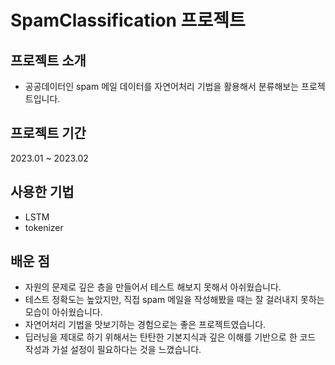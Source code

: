 # SpamClassification 프로젝트

## 프로젝트 소개
- 공공데이터인 spam 메일 데이터를 자연어처리 기법을 활용해서 분류해보는 프로젝트입니다.

## 프로젝트 기간
2023.01 ~ 2023.02

## 사용한 기법
- LSTM
- tokenizer

## 배운 점
- 자원의 문제로 깊은 층을 만들어서 테스트 해보지 못해서 아쉬웠습니다.
- 테스트 정확도는 높았지만, 직접 spam 메일을 작성해봤을 때는 잘 걸러내지 못하는 모습이 아쉬웠습니다.
- 자연어처리 기법을 맛보기하는 경험으로는 좋은 프로젝트였습니다.
- 딥러닝을 제대로 하기 위해서는 탄탄한 기본지식과 깊은 이해를 기반으로 한 코드 작성과 가설 설정이 필요하다는 것을 느꼈습니다.
